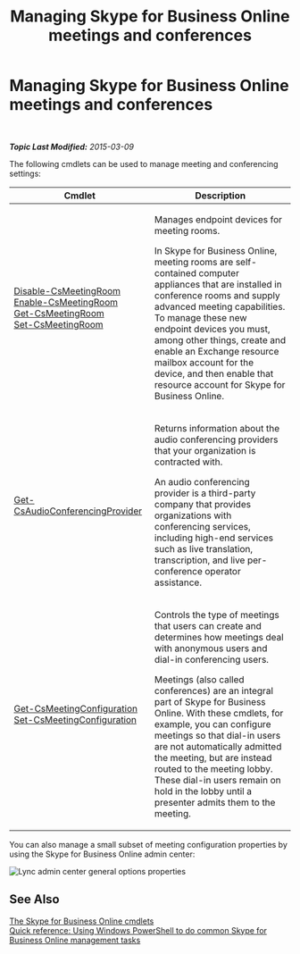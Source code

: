 ﻿---
title: Managing Skype for Business Online meetings and conferences
TOCTitle: Managing Skype for Business Online meetings and conferences
ms:assetid: a4d0c070-4df2-47df-a1e2-6ce62600a287
ms:mtpsurl: https://technet.microsoft.com/en-us/library/Dn362833(v=OCS.15)
ms:contentKeyID: 56558846
ms.date: 05/04/2015
mtps_version: v=OCS.15
---

<div data-xmlns="http://www.w3.org/1999/xhtml">

<div class="topic" data-xmlns="http://www.w3.org/1999/xhtml" data-msxsl="urn:schemas-microsoft-com:xslt" data-cs="http://msdn.microsoft.com/en-us/">

<div data-asp="http://msdn2.microsoft.com/asp">

# Managing Skype for Business Online meetings and conferences

</div>

<div id="mainSection">

<div id="mainBody">

<span> </span>

_**Topic Last Modified:** 2015-03-09_

The following cmdlets can be used to manage meeting and conferencing settings:


<table>
<colgroup>
<col style="width: 50%" />
<col style="width: 50%" />
</colgroup>
<thead>
<tr class="header">
<th>Cmdlet</th>
<th>Description</th>
</tr>
</thead>
<tbody>
<tr class="odd">
<td><p><a href="disable-csmeetingroom.md">Disable-CsMeetingRoom</a><br />
<a href="enable-csmeetingroom.md">Enable-CsMeetingRoom</a><br />
<a href="get-csmeetingroom.md">Get-CsMeetingRoom</a><br />
<a href="set-csmeetingroom.md">Set-CsMeetingRoom</a></p></td>
<td><p>Manages endpoint devices for meeting rooms.</p>
<p>In Skype for Business Online, meeting rooms are self-contained computer appliances that are installed in conference rooms and supply advanced meeting capabilities. To manage these new endpoint devices you must, among other things, create and enable an Exchange resource mailbox account for the device, and then enable that resource account for Skype for Business Online.</p></td>
</tr>
<tr class="even">
<td><p><a href="get-csaudioconferencingprovider.md">Get-CsAudioConferencingProvider</a></p></td>
<td><p>Returns information about the audio conferencing providers that your organization is contracted with.</p>
<p>An audio conferencing provider is a third-party company that provides organizations with conferencing services, including high-end services such as live translation, transcription, and live per-conference operator assistance.</p></td>
</tr>
<tr class="odd">
<td><p><a href="get-csmeetingconfiguration.md">Get-CsMeetingConfiguration</a><br />
<a href="set-csmeetingconfiguration.md">Set-CsMeetingConfiguration</a></p></td>
<td><p>Controls the type of meetings that users can create and determines how meetings deal with anonymous users and dial-in conferencing users.</p>
<p>Meetings (also called conferences) are an integral part of Skype for Business Online. With these cmdlets, for example, you can configure meetings so that dial-in users are not automatically admitted the meeting, but are instead routed to the meeting lobby. These dial-in users remain on hold in the lobby until a presenter admits them to the meeting.</p></td>
</tr>
</tbody>
</table>


You can also manage a small subset of meeting configuration properties by using the Skype for Business Online admin center:

![Lync admin center general options properties](images/Dn362833.acf90793-7ee4-4faf-b791-f149dd5df2a5(OCS.15).png "Lync admin center general options properties")

<div>

## See Also


[The Skype for Business Online cmdlets](the-skype-for-business-online-cmdlets.md)  
[Quick reference: Using Windows PowerShell to do common Skype for Business Online management tasks](quick-reference-using-windows-powershell-to-do-common-skype-for-business-online-management-tasks.md)  
  

</div>

</div>

<span> </span>

</div>

</div>

</div>

